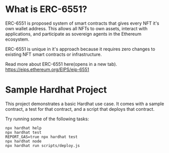# What is ERC-6551?
ERC-6551 is proposed system of smart contracts that gives every NFT it's own wallet address. This allows all NFTs to own assets, interact with applications, and participate as sovereign agents in the Ethereum ecosystem.

ERC-6551 is unique in it's approach because it requires zero changes to existing NFT smart contracts or infrastructure.

Read more about ERC-6551 here(opens in a new tab).
https://eips.ethereum.org/EIPS/eip-6551



# Sample Hardhat Project

This project demonstrates a basic Hardhat use case. It comes with a sample contract, a test for that contract, and a script that deploys that contract.

Try running some of the following tasks:

```shell
npx hardhat help
npx hardhat test
REPORT_GAS=true npx hardhat test
npx hardhat node
npx hardhat run scripts/deploy.js
```
